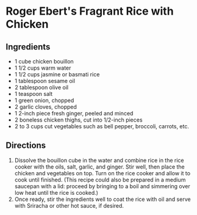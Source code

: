 # Roger Ebert's Fragrant Rice with Chicken

## Ingredients

* 1 cube chicken bouillon
* 1 1/2 cups warm water
* 1 1/2 cups jasmine or basmati rice
* 1 tablespoon sesame oil
* 2 tablespoon olive oil
* 1 teaspoon salt
* 1 green onion, chopped
* 2 garlic cloves, chopped
* 1 2-inch piece fresh ginger, peeled and minced
* 2 boneless chicken thighs, cut into 1/2-inch pieces
* 2 to 3 cups cut vegetables such as bell pepper, broccoli, carrots, etc.

## Directions

1. Dissolve the bouillon cube in the water and combine rice in the rice cooker with the oils, salt, garlic, and ginger. Stir well, then place the chicken and vegetables on top. Turn on the rice cooker and allow it to cook until finished. (This recipe could also be prepared in a medium saucepan with a lid: proceed by bringing to a boil and simmering over low heat until the rice is cooked.)
2. Once ready, stir the ingredients well to coat the rice with oil and serve with Sriracha or other hot sauce, if desired.
